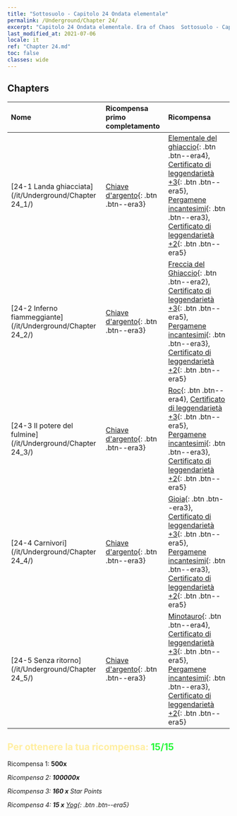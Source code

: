 ```yaml
---
title: "Sottosuolo - Capitolo 24 Ondata elementale"
permalink: /Underground/Chapter 24/
excerpt: "Capitolo 24 Ondata elementale. Era of Chaos  Sottosuolo - Capitolo 24. Ondata elementale"
last_modified_at: 2021-07-06
locale: it
ref: "Chapter 24.md"
toc: false
classes: wide
---
```


## Chapters

  | Nome |  Ricompensa primo completamento | Ricompensa |
  |:------------|:------------|:------------| 
  | [24-1 Landa ghiacciata](/it/Underground/Chapter 24_1/) | [Chiave d'argento](/ItemsIT/con_693/){: .btn .btn--era3} | [Elementale del ghiaccio](/ItemsIT/unt_264/){: .btn .btn--era4}, [Certificato di leggendarietà +3](/ItemsIT/mat_88/){: .btn .btn--era5}, [Pergamene incantesimi](/ItemsIT/con_694/){: .btn .btn--era3}, [Certificato di leggendarietà +2](/ItemsIT/mat_81/){: .btn .btn--era5} |
  | [24-2 Inferno fiammeggiante](/it/Underground/Chapter 24_2/) | [Chiave d'argento](/ItemsIT/con_693/){: .btn .btn--era3} | [Freccia del Ghiaccio](/ItemsIT/her_431/){: .btn .btn--era2}, [Certificato di leggendarietà +3](/ItemsIT/mat_88/){: .btn .btn--era5}, [Pergamene incantesimi](/ItemsIT/con_694/){: .btn .btn--era3}, [Certificato di leggendarietà +2](/ItemsIT/mat_81/){: .btn .btn--era5} |
  | [24-3 Il potere del fulmine](/it/Underground/Chapter 24_3/) | [Chiave d'argento](/ItemsIT/con_693/){: .btn .btn--era3} | [Roc](/ItemsIT/unt_221/){: .btn .btn--era4}, [Certificato di leggendarietà +3](/ItemsIT/mat_88/){: .btn .btn--era5}, [Pergamene incantesimi](/ItemsIT/con_694/){: .btn .btn--era3}, [Certificato di leggendarietà +2](/ItemsIT/mat_81/){: .btn .btn--era5} |
  | [24-4 Carnivori](/it/Underground/Chapter 24_4/) | [Chiave d'argento](/ItemsIT/con_693/){: .btn .btn--era3} | [Gioia](/ItemsIT/her_424/){: .btn .btn--era3}, [Certificato di leggendarietà +3](/ItemsIT/mat_88/){: .btn .btn--era5}, [Pergamene incantesimi](/ItemsIT/con_694/){: .btn .btn--era3}, [Certificato di leggendarietà +2](/ItemsIT/mat_81/){: .btn .btn--era5} |
  | [24-5 Senza ritorno](/it/Underground/Chapter 24_5/) | [Chiave d'argento](/ItemsIT/con_693/){: .btn .btn--era3} | [Minotauro](/ItemsIT/unt_248/){: .btn .btn--era4}, [Certificato di leggendarietà +3](/ItemsIT/mat_88/){: .btn .btn--era5}, [Pergamene incantesimi](/ItemsIT/con_694/){: .btn .btn--era3}, [Certificato di leggendarietà +2](/ItemsIT/mat_81/){: .btn .btn--era5} |


## <span style="color: #ffeea0">Per ottenere la tua ricompensa: </span><span style="color: #27f73a">15/15</span>

 Ricompensa 1:  **500x** <i class="fas fa-gem"/>

 Ricompensa 2:  **100000x** <i class="fas fa-coins"/>

 Ricompensa 3: **160 x** Star Points

 Ricompensa 4: **15 x** [Yog](/ItemsIT/her_377/){: .btn .btn--era5}

